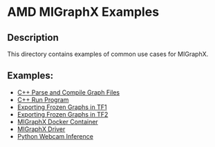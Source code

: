 # AMD MIGraphX Examples

## Description
This directory contains examples of common use cases for MIGraphX.

## Examples:
- [C++ Parse and Compile Graph Files]()
- [C++ Run Program]()
- [Exporting Frozen Graphs in TF1](./export_frozen_graph_tf1)
- [Exporting Frozen Graphs in TF2](./export_frozen_graph_tf2)
- [MIGraphX Docker Container](./migraphx_docker)
- [MIGraphX Driver](./migraphx_driver)
- [Python Webcam Inference](./python_interface)
